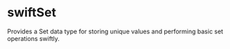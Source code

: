 swiftSet
========

Provides a Set data type for storing unique values and performing basic set operations swiftly.
